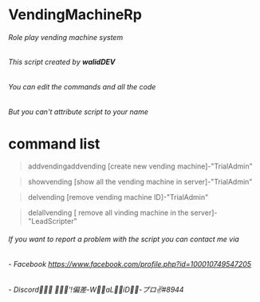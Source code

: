 # VendingMachineRp
###### Role play vending machine system

###### This script created by ***walidDEV***

###### You can edit the commands and all the code
###### But you can't attribute script to your name

# command list
> addvendingaddvending [create new vending machine]-"TrialAdmin"

> showvending [show all the vending machine in server]-"TrialAdmin"

> delvending [remove vending machine ID]-"TrialAdmin"

> delallvending [ remove all vinding machine in the server]-"LeadScripter"


###### If you want to report a problem with the script you can contact me via

###### - Facebook  https://www.facebook.com/profile.php?id=100010749547205

###### - Discord  ُُُ‘ًًً!偏差-WٌٌaLٌٌiD-ُُプロ✌#8944
